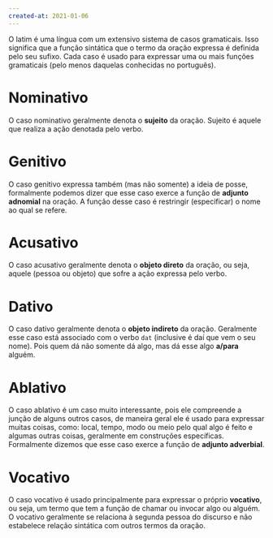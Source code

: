 ```yaml
---
created-at: 2021-01-06
---
```

O latim é uma língua com um extensivo sistema de casos gramaticais. Isso significa que a função sintática que o termo da oração expressa é definida pelo seu sufixo. Cada caso é usado para expressar uma ou mais funções gramaticais (pelo menos daquelas conhecidas no português).

# Nominativo
O caso nominativo geralmente denota o **sujeito** da oração. Sujeito é aquele que realiza a ação denotada pelo verbo.

# Genitivo
O caso genitivo expressa também (mas não somente) a ideia de posse, formalmente podemos dizer que esse caso exerce a função de **adjunto adnomial** na oração. A função desse caso é restringir (especificar) o nome ao qual se refere.

# Acusativo
O caso acusativo geralmente denota o **objeto direto** da oração, ou seja, aquele (pessoa ou objeto) que sofre a ação expressa pelo verbo.

# Dativo
O caso dativo geralmente denota o **objeto indireto** da oração. Geralmente esse caso está associado com o verbo `dat` (inclusive é daí que vem o seu nome). Pois quem dá não somente dá algo, mas dá esse algo **a/para** alguém.

# Ablativo
O caso ablativo é um caso muito interessante, pois ele compreende a junção de alguns outros casos, de maneira geral ele é usado para expressar muitas coisas, como: local, tempo, modo ou meio pelo qual algo é feito e algumas outras coisas, geralmente em construções específicas. Formalmente dizemos que esse caso exerce a função de **adjunto adverbial**.

# Vocativo
O caso vocativo é usado principalmente para expressar o próprio **vocativo**, ou seja, um termo que tem a função de chamar ou invocar algo ou alguém. O vocativo geralmente se relaciona à segunda pessoa do discurso e não estabelece relação sintática com outros termos da oração.